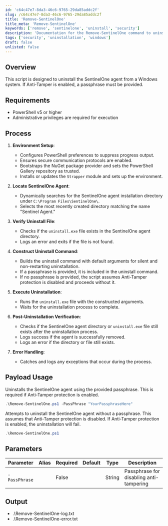 ```yaml
---
id: 'c64c47e7-8da3-46c6-9765-29da85addc2f'
slug: /c64c47e7-8da3-46c6-9765-29da85addc2f
title: 'Remove-SentinelOne'
title_meta: 'Remove-SentinelOne'
keywords: ['remove', 'sentinelone', 'uninstall', 'security']
description: 'Documentation for the Remove-SentinelOne command to uninstall the SentinelOne agent from a Windows system.'
tags: ['security', 'uninstallation', 'windows']
draft: false
unlisted: false
---
```


## Overview

This script is designed to uninstall the SentinelOne agent from a Windows system. If Anti-Tamper is enabled, a passphrase must be provided.

## Requirements

- PowerShell v5 or higher
- Administrative privileges are required for execution

## Process

1. **Environment Setup**:
   - Configures PowerShell preferences to suppress progress output.
   - Ensures secure communication protocols are enabled.
   - Bootstraps the NuGet package provider and sets the PowerShell Gallery repository as trusted.
   - Installs or updates the `Strapper` module and sets up the environment.

2. **Locate SentinelOne Agent**:
   - Dynamically searches for the SentinelOne agent installation directory under `C:\Program Files\SentinelOne\`.
   - Selects the most recently created directory matching the name "Sentinel Agent."

3. **Verify Uninstall File**:
   - Checks if the `uninstall.exe` file exists in the SentinelOne agent directory.
   - Logs an error and exits if the file is not found.

4. **Construct Uninstall Command**:
   - Builds the uninstall command with default arguments for silent and non-restarting uninstallation.
   - If a passphrase is provided, it is included in the uninstall command.
   - If no passphrase is provided, the script assumes Anti-Tamper protection is disabled and proceeds without it.

5. **Execute Uninstallation**:
   - Runs the `uninstall.exe` file with the constructed arguments.
   - Waits for the uninstallation process to complete.

6. **Post-Uninstallation Verification**:
   - Checks if the SentinelOne agent directory or `uninstall.exe` file still exists after the uninstallation process.
   - Logs success if the agent is successfully removed.
   - Logs an error if the directory or file still exists.

7. **Error Handling**:
   - Catches and logs any exceptions that occur during the process.

## Payload Usage

Uninstalls the SentinelOne agent using the provided passphrase. This is required if Anti-Tamper protection is enabled.

```PowerShell
.\Remove-SentinelOne.ps1 -PassPhrase "YourPassphraseHere"
```

Attempts to uninstall the SentinelOne agent without a passphrase. This assumes that Anti-Tamper protection is disabled. If Anti-Tamper protection is enabled, the uninstallation will fail.

```PowerShell
.\Remove-SentinelOne.ps1
```

## Parameters

| Parameter         | Alias | Required  | Default   | Type      | Description                                   |
| ----------------- | ----- | --------- | --------- | --------- | --------------------------------------------- |
| `-PassPhrase`     |       | False     |           | String    | Passphrase for disabling anti-tampering       |

## Output

- .\Remove-SentinelOne-log.txt  
- .\Remove-SentinelOne-error.txt
